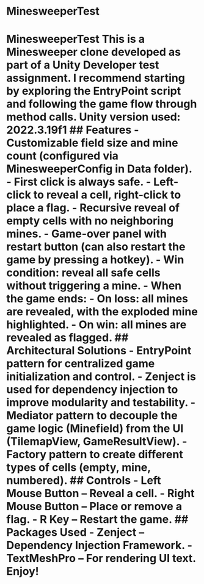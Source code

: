 # MinesweeperTest
 # MinesweeperTest  This is a Minesweeper clone developed as part of a Unity Developer test assignment.   I recommend starting by exploring the EntryPoint script and following the game flow through method calls.  **Unity version used:** 2022.3.19f1     ## Features  - Customizable field size and mine count (configured via MinesweeperConfig in Data folder). - First click is always safe. - Left-click to reveal a cell, right-click to place a flag. - Recursive reveal of empty cells with no neighboring mines. - Game-over panel with restart button (can also restart the game by pressing a hotkey). - Win condition: reveal all safe cells without triggering a mine. - When the game ends:   - On loss: all mines are revealed, with the exploded mine highlighted.   - On win: all mines are revealed as flagged.  ## Architectural Solutions  - **EntryPoint** pattern for centralized game initialization and control. - **Zenject** is used for dependency injection to improve modularity and testability. - **Mediator** pattern to decouple the game logic (Minefield) from the UI (TilemapView, GameResultView). - **Factory** pattern to create different types of cells (empty, mine, numbered).    ## Controls  - **Left Mouse Button** – Reveal a cell. - **Right Mouse Button** – Place or remove a flag. - **R Key** – Restart the game.  ## Packages Used  - **Zenject** – Dependency Injection Framework.   - **TextMeshPro** – For rendering UI text.  Enjoy!
